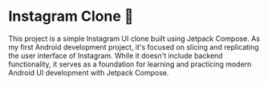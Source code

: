 <h1>Instagram Clone 📸</h1>

<p>This project is a simple Instagram UI clone built using Jetpack Compose. As my first Android development project, it's focused on slicing and replicating the user interface of Instagram. While it doesn't include backend functionality, it serves as a foundation for learning and practicing modern Android UI development with Jetpack Compose.</p>
